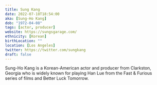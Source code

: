 ```yaml
---
title: Sung Kang
date: 2022-07-18T18:54:00
aka: [Sung-Ho Kang]
dob: "1972-04-08"
tags: [actor, producer]
website: https://sungsgarage.com/
ethnicity: [Korean]
birthLocation: ""
location: [Los Angeles]
twitter: https://twitter.com/sungkang
draft: false
---
```


Sung-Ho Kang is a Korean-American actor and producer from Clarkston, Georgia who is widely known for playing Han Lue from the Fast & Furious series of films and Better Luck Tomorrow.